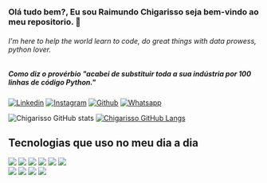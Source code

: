 ### Olá tudo bem?, Eu sou Raimundo Chigarisso seja bem-vindo ao meu repositorio. 👋
###### I'm here to help the world learn to code, do great things with data prowess, python lover.
##### Como diz o provérbio "acabei de substituir toda a sua indústria por 100 linhas de código Python."

[![Linkedin](https://img.shields.io/badge/LinkedIn-0077B5?style=for-the-badge&logo=linkedin&logoColor=white)](https://mz.linkedin.com/in/raimundo-chigarisso-806735231)
[![Instagram](https://img.shields.io/badge/Instagram-E4405F?style=for-the-badge&logo=instagram&logoColor=white)](https://www.instagram.com/rymond_xs/)
[![Github](https://img.shields.io/badge/GitHub-100000?style=for-the-badge&logo=github&logoColor=white)](https://github.com/mundinho340)
[![Whatsapp](https://img.shields.io/badge/WhatsApp-25D366?style=for-the-badge&logo=whatsapp&logoColor=white)]()

![Chigarisso GitHub stats](https://github-readme-stats.vercel.app/api?username=mundinho340&show_icons=true&theme=tokyonight)
[![Chigarisso GitHub Langs](https://github-readme-stats.vercel.app/api/top-langs/?username=mundinho340&layout=compact)](https://github.com/anuraghazra/github-readme-stats)

## Tecnologias que uso no meu dia a dia
<section style="display:inline_block">
  <img src="https://img.shields.io/badge/MySQL-005C84?style=for-the-badge&logo=mysql&logoColor=white" />
  <img src="https://img.shields.io/badge/gimp-5C5543?style=for-the-badge&logo=gimp&logoColor=white" />
  <img src="https://img.shields.io/badge/CSS3-1572B6?style=for-the-badge&logo=css3&logoColor=white" />
  <img src="https://img.shields.io/badge/HTML5-E34F26?style=for-the-badge&logo=html5&logoColor=white" />
  <img src="https://img.shields.io/badge/JavaScript-323330?style=for-the-badge&logo=javascript&logoColor=F7DF1E" />
  <img src="https://img.shields.io/badge/Node.js-43853D?style=for-the-badge&logo=node.js&logoColor=white" />
  <br>
  <img src="https://img.shields.io/badge/JavaScript-F7DF1E?style=for-the-badge&logo=javascript&logoColor=black" />
  <img src="https://img.shields.io/badge/Python-3776AB?style=for-the-badge&logo=python&logoColor=white" />
  <img src="https://img.shields.io/badge/React-20232A?style=for-the-badge&logo=react&logoColor=61DAFB" />
  <img src="https://img.shields.io/badge/php-0077B5?style=for-the-badge&logo=php&logoColor=white" />
</section>
